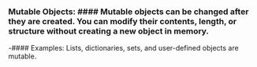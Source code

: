 ### Mutable Objects: #### Mutable objects can be changed after they are created. You can modify their contents, length, or structure without creating a new object in memory.
-#### Examples: Lists, dictionaries, sets, and user-defined objects are mutable.
